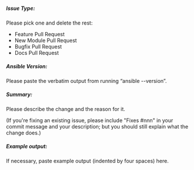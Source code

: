 ##### Issue Type:

Please pick one and delete the rest:
 - Feature Pull Request
 - New Module Pull Request
 - Bugfix Pull Request
 - Docs Pull Request

##### Ansible Version:

Please paste the verbatim output from running “ansible --version”.

##### Summary:

Please describe the change and the reason for it.

(If you're fixing an existing issue, please include "Fixes #nnn" in your
commit message and your description; but you should still explain what
the change does.)

##### Example output:

If necessary, paste example output (indented by four spaces) here.
